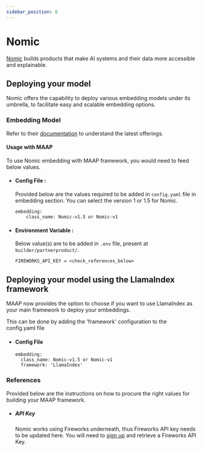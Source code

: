 ```yaml
---
sidebar_position: 8
---
```


# Nomic



[Nomic](https://www.nomic.ai/) builds products that make AI systems and their data more accessible and explainable.


## Deploying your model
Nomic offers the capability to deploy various embedding models under its umbrella, to facilitate easy and scalable embedding options. 


### Embedding Model

Refer to their [documentation](https://blog.nomic.ai/posts/nomic-embed-text-v1) to understand the latest offerings.

#### Usage with MAAP
To use Nomic embedding with MAAP framework, you would need to feed below values.


- #### Config File :
  Provided below are the values required to be added in `config.yaml` file in embedding section. You can select the version 1 or 1.5 for Nomic.
  ```
  embedding:
      class_name: Nomic-v1.5 or Nomic-v1
  ```

- #### Environment Variable :
  Below value(s) are to be added in `.env` file, present at `builder/partnerproduct/`.

  ```
  FIREWORKS_API_KEY = <check_references_below>
  ```

## Deploying your model using the LlamaIndex framework

MAAP now provides the option to choose if you want to use LlamaIndex as your main framework to deploy your embeddings.

This can be done by adding the 'framework' configuration to the config.yaml file
- #### Config File
  ```
  embedding:
    class_name: Nomic-v1.5 or Nomic-v1
    framework: 'LlamaIndex'
  ```


### References

Provided below are the instructions on how to procure the right values for building your MAAP framework.

- ##### API Key 

  Nomic works using Fireworks underneath, thus Fireworks API key needs to be updated here. You will need to [sign up](https://readme.fireworks.ai/docs/quickstart) and retrieve a Fireworks API Key.